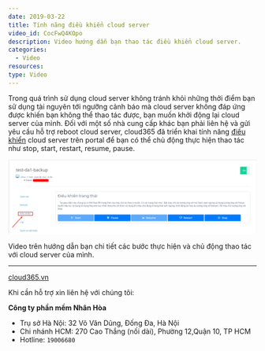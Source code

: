 ```yaml
---
date: 2019-03-22
title: Tính năng điều khiển cloud server
video_id: CocFwQ4KOpo
description: Video hướng dẫn bạn thao tác điều khiển cloud server.
categories:
  - Video
resources:
type: Video
---
```


Trong quá trình sử dụng cloud server không tránh khỏi những thởi điểm bạn sử dụng tài nguyên tới ngưỡng cảnh báo mà cloud server không đáp ứng được khiến bạn không thể thao tác được, bạn muốn khởi động lại cloud server của mình. Đối với một số nhà cung cấp khác bạn phải liên hệ và gửi yêu cầu hỗ trợ reboot cloud server, cloud365 đã triển khai tính năng <a href="https://support.cloud365.vn/cloud-server/tinh-nang-dieu-khien-cloud-server/" target="_blank">điều khiển</a> cloud server  trên portal để bạn có thể chủ động thực hiện thao tác như stop, start, restart, resume, pause.

![](/images/img-dieu-khien-cloud-server-video/Screenshot_1263.png)

Video trên hướng dẫn bạn chi tiết các bước thực hiện và chủ động thao tác với cloud server của mình.

---
<a href="https://cloud365.vn/" target="_blank">cloud365.vn</a>

Khi cần hỗ trợ xin liên hệ với chúng tôi:

**Công ty phần mềm Nhân Hòa**
- Trụ sở Hà Nội: 32 Võ Văn Dũng, Đống Đa, Hà Nội
- Chi nhánh HCM: 270 Cao Thắng (nối dài), Phường 12,Quận 10, TP HCM
- Hotline: `19006680`